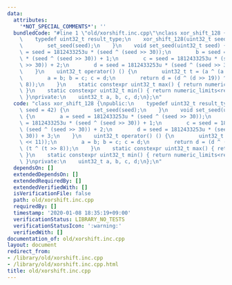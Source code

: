 ```yaml
---
data:
  attributes:
    '*NOT_SPECIAL_COMMENTS*': ''
  bundledCode: "#line 1 \"old/xorshift.inc.cpp\"\nclass xor_shift_128 {\npublic:\n\
    \    typedef uint32_t result_type;\n    xor_shift_128(uint32_t seed = 42) {\n\
    \        set_seed(seed);\n    }\n    void set_seed(uint32_t seed) {\n        a\
    \ = seed = 1812433253u * (seed ^ (seed >> 30));\n        b = seed = 1812433253u\
    \ * (seed ^ (seed >> 30)) + 1;\n        c = seed = 1812433253u * (seed ^ (seed\
    \ >> 30)) + 2;\n        d = seed = 1812433253u * (seed ^ (seed >> 30)) + 3;\n\
    \    }\n    uint32_t operator() () {\n        uint32_t t = (a ^ (a << 11));\n\
    \        a = b; b = c; c = d;\n        return d = (d ^ (d >> 19)) ^ (t ^ (t >>\
    \ 8));\n    }\n    static constexpr uint32_t max() { return numeric_limits<result_type>::max();\
    \ }\n    static constexpr uint32_t min() { return numeric_limits<result_type>::min();\
    \ }\nprivate:\n    uint32_t a, b, c, d;\n};\n"
  code: "class xor_shift_128 {\npublic:\n    typedef uint32_t result_type;\n    xor_shift_128(uint32_t\
    \ seed = 42) {\n        set_seed(seed);\n    }\n    void set_seed(uint32_t seed)\
    \ {\n        a = seed = 1812433253u * (seed ^ (seed >> 30));\n        b = seed\
    \ = 1812433253u * (seed ^ (seed >> 30)) + 1;\n        c = seed = 1812433253u *\
    \ (seed ^ (seed >> 30)) + 2;\n        d = seed = 1812433253u * (seed ^ (seed >>\
    \ 30)) + 3;\n    }\n    uint32_t operator() () {\n        uint32_t t = (a ^ (a\
    \ << 11));\n        a = b; b = c; c = d;\n        return d = (d ^ (d >> 19)) ^\
    \ (t ^ (t >> 8));\n    }\n    static constexpr uint32_t max() { return numeric_limits<result_type>::max();\
    \ }\n    static constexpr uint32_t min() { return numeric_limits<result_type>::min();\
    \ }\nprivate:\n    uint32_t a, b, c, d;\n};\n"
  dependsOn: []
  extendedDependsOn: []
  extendedRequiredBy: []
  extendedVerifiedWith: []
  isVerificationFile: false
  path: old/xorshift.inc.cpp
  requiredBy: []
  timestamp: '2020-01-08 18:35:19+09:00'
  verificationStatus: LIBRARY_NO_TESTS
  verificationStatusIcon: ':warning:'
  verifiedWith: []
documentation_of: old/xorshift.inc.cpp
layout: document
redirect_from:
- /library/old/xorshift.inc.cpp
- /library/old/xorshift.inc.cpp.html
title: old/xorshift.inc.cpp
---
```

